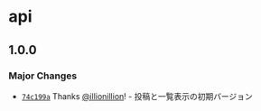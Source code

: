 # api

## 1.0.0

### Major Changes

- [`74c199a`](https://github.com/illionillion/react-express-bbs/commit/74c199a0a39f531e376cd905b6262d099fc0549b) Thanks [@illionillion](https://github.com/illionillion)! - 投稿と一覧表示の初期バージョン
